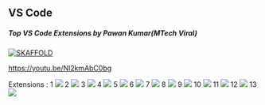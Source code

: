 ## VS Code



##### Top VS Code Extensions by Pawan Kumar(MTech Viral)


[![SKAFFOLD](https://img.youtube.com/vi/Nl2kmAbC0bg/0.jpg)](https://www.youtube.com/watch?v=Nl2kmAbC0bg)


https://youtu.be/Nl2kmAbC0bg

Extensions :
1
![](https://github.com/adhulappanavar/learning_resources/raw/master/images/vscode_extensions/1_BetterComments.png)
2
![](https://github.com/adhulappanavar/learning_resources/raw/master/images/vscode_extensions/2_BracketPairColorizer.png)
3
![](https://github.com/adhulappanavar/learning_resources/raw/master/images/vscode_extensions/3_CodeTime.png)
4
![](https://github.com/adhulappanavar/learning_resources/raw/master/images/vscode_extensions/4_ColorHighlight.png)
5
![](https://github.com/adhulappanavar/learning_resources/raw/master/images/vscode_extensions/5_ErrorLens.png)
6
![](https://github.com/adhulappanavar/learning_resources/raw/master/images/vscode_extensions/6_GitHistory.png)
7
![](https://github.com/adhulappanavar/learning_resources/raw/master/images/vscode_extensions/7_ImagePreview.png)
8
![](https://github.com/adhulappanavar/learning_resources/raw/master/images/vscode_extensions/8_PasteJsonAsCode.png)
9
![](https://github.com/adhulappanavar/learning_resources/raw/master/images/vscode_extensions/9_Prettier.png)
10
![](https://github.com/adhulappanavar/learning_resources/raw/master/images/vscode_extensions/10_RestClient.png)
11
![](https://github.com/adhulappanavar/learning_resources/raw/master/images/vscode_extensions/11_Stackoverflow.png)
12
![](https://github.com/adhulappanavar/learning_resources/raw/master/images/vscode_extensions/12_theme_tokyonight.png)
13
![](https://github.com/adhulappanavar/learning_resources/raw/master/images/vscode_extensions/13_vscode_faker.png)
